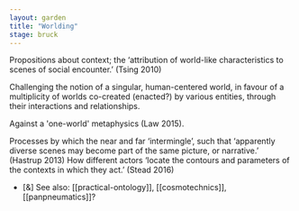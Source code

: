```yaml
---  
layout: garden
title: "Worlding"
stage: bruck
---
```


Propositions about context; the ‘attribution of world-like characteristics to scenes of social encounter.’ (Tsing 2010)

Challenging the notion of a singular, human-centered world, in favour of a multiplicity of worlds co-created (enacted?) by various entities, through their interactions and relationships.

Against a 'one-world' metaphysics (Law 2015).

Processes by which the near and far ‘intermingle’, such that ‘apparently diverse scenes may become part of the same picture, or narrative.’ (Hastrup 2013) How different actors ‘locate the contours and parameters of the contexts in which they act.’ (Stead 2016)

- [&] See also: [[practical-ontology]], [[cosmotechnics]], [[panpneumatics]]?